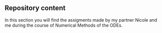 ## Repository content

In this section you will find the assigments made by my partner Nicole and me during the course of Numerical Methods of the ODEs.
